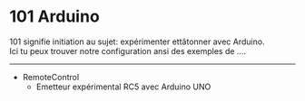 # 101 Arduino
101 signifie initiation au sujet: expérimenter ettâtonner avec Arduino. <br>
Ici tu peux trouver notre configuration ansi des exemples de .... <br>

***
* RemoteControl
  * Emetteur expérimental RC5 avec Arduino UNO
